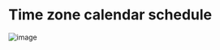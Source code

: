 # Time zone calendar schedule
![image](https://github.com/prajapatiomkar/time-zone-calendar-scheduler/assets/72141037/5a67ab87-f987-4471-a4d9-d2e2424c0a94)
